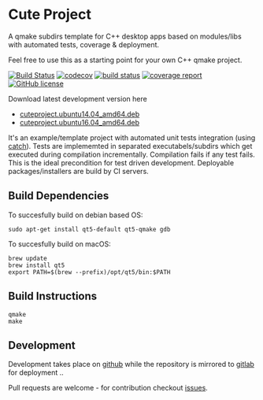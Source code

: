 # Cute Project

A qmake subdirs template for C++ desktop apps based on modules/libs with automated tests, coverage & deployment.

Feel free to use this as a starting point for your own C++ qmake project.

[![Build Status](https://travis-ci.org/mxklb/cuteproject.svg?branch=master)](https://travis-ci.org/mxklb/cuteproject)
[![codecov](https://codecov.io/gh/mxklb/cuteproject/branch/master/graph/badge.svg)](https://codecov.io/gh/mxklb/cuteproject)
[![build status](https://gitlab.com/mxklb/cuteproject/badges/master/build.svg)](https://gitlab.com/mxklb/cuteproject/commits/master)
[![coverage report](https://gitlab.com/mxklb/cuteproject/badges/master/coverage.svg)](https://gitlab.com/mxklb/cuteproject/builds/artifacts/master/download?job=debug_tests)
[![GitHub license](https://img.shields.io/badge/MIT-license-blue.svg)](https://raw.githubusercontent.com/mxklb/cuteproject/master/LICENSE)

Download latest development version here
-  [cuteproject.ubuntu14.04_amd64.deb](https://gitlab.com/mxklb/cuteproject/builds/artifacts/master/download?job=deploy_trusty)
-  [cuteproject.ubuntu16.04_amd64.deb](https://gitlab.com/mxklb/cuteproject/builds/artifacts/master/download?job=deploy_xenial)

It's an example/template project with automated unit tests integration (using [catch](https://github.com/philsquared/Catch)). Tests are implememted in separated executabels/subdirs which get executed during compilation incrementally. Compilation fails if any test fails. This is the ideal precondition for test driven development. Deployable packages/installers are build by CI servers.

## Build Dependencies
To succesfully build on debian based OS:

    sudo apt-get install qt5-default qt5-qmake gdb

To succesfully build on macOS:

    brew update
    brew install qt5
    export PATH=$(brew --prefix)/opt/qt5/bin:$PATH

## Build Instructions

    qmake
    make

## Development
Development takes place on [github](https://github.com/mxklb/cuteproject) while the repository is mirrored to [gitlab](https://gitlab.com/mxklb/cuteproject) for deployment ..

Pull requests are welcome - for contribution checkout [issues](https://github.com/mxklb/cuteproject/issues).
